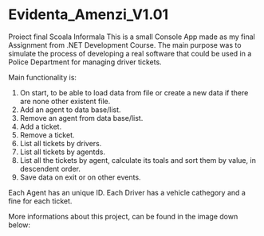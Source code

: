 # Evidenta_Amenzi_V1.01
Proiect final Scoala Informala
This is a small Console App made as my final Assignment from .NET Development Course.
The main purpose was to simulate the process of developing a real software that could be used in a Police Department for managing driver tickets.

Main functionality is:
1. On start, to be able to load data from file or create a new data if there are none other existent file.
2. Add an agent to data base/list.
3. Remove an agent from data base/list.
4. Add a ticket.
5. Remove a ticket.
6. List all tickets by drivers.
7. List all tickets by agentds.
8. List all the tickets by agent, calculate its toals and sort them by value, in descendent order.
9. Save data on exit or on other events.

Each Agent has an unique ID.
Each Driver has a vehicle cathegory and a fine for each ticket.

More informations about this project, can be found in the image down below:

